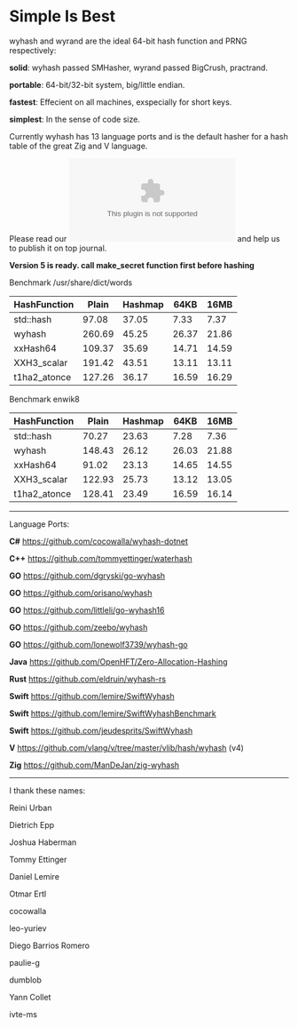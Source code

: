 Simple Is Best
====

wyhash and wyrand are the ideal 64-bit hash function and PRNG respectively: 

**solid**:  wyhash passed SMHasher, wyrand passed BigCrush, practrand.

**portable**: 64-bit/32-bit system, big/little endian.
  
**fastest**:  Effecient on all machines, exspecially for short keys.
  
**simplest**: In the sense of code size.

Currently wyhash has 13 language ports and is the default hasher for a hash table of the great Zig and V language.

Please read our ![manuscript](manuscript.docx) and help us to publish it on top journal.

**Version 5 is ready. call make_secret function first before hashing**

Benchmark /usr/share/dict/words

|HashFunction|Plain|Hashmap|64KB|16MB|
|----|----|----|----|----|
|std::hash|97.08|37.05|7.33|7.37|
|wyhash|260.69|45.25|26.37|21.86|
|xxHash64|109.37|35.69|14.71|14.59|
|XXH3_scalar|191.42|43.51|13.11|13.11|
|t1ha2_atonce|127.26|36.17|16.59|16.29|

Benchmark enwik8

|HashFunction|Plain|Hashmap|64KB|16MB|
|----|----|----|----|----|
|std::hash|70.27|23.63|7.28|7.36|
|wyhash|148.43|26.12|26.03|21.88|
|xxHash64|91.02|23.13|14.65|14.55|
|XXH3_scalar|122.93|25.73|13.12|13.05|
|t1ha2_atonce|128.41|23.49|16.59|16.14|

----------------------------------------

Language Ports:

**C#**  https://github.com/cocowalla/wyhash-dotnet

**C++**  https://github.com/tommyettinger/waterhash

**GO**  https://github.com/dgryski/go-wyhash

**GO**  https://github.com/orisano/wyhash

**GO** https://github.com/littleli/go-wyhash16

**GO** https://github.com/zeebo/wyhash

**GO** https://github.com/lonewolf3739/wyhash-go

**Java** https://github.com/OpenHFT/Zero-Allocation-Hashing

**Rust**  https://github.com/eldruin/wyhash-rs

**Swift** https://github.com/lemire/SwiftWyhash

**Swift**  https://github.com/lemire/SwiftWyhashBenchmark

**Swift**  https://github.com/jeudesprits/SwiftWyhash

**V** https://github.com/vlang/v/tree/master/vlib/hash/wyhash (v4)

**Zig** https://github.com/ManDeJan/zig-wyhash

----------------------------------------

I thank these names:

Reini Urban

Dietrich Epp

Joshua Haberman

Tommy Ettinger

Daniel Lemire

Otmar Ertl

cocowalla

leo-yuriev

Diego Barrios Romero

paulie-g 

dumblob

Yann Collet

ivte-ms
